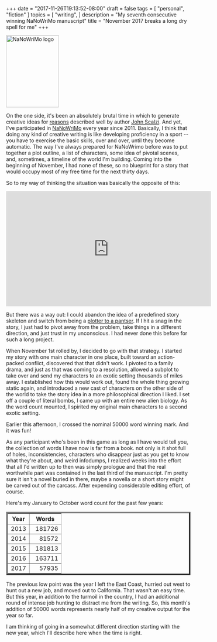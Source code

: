 +++
date = "2017-11-26T19:13:52-08:00"
draft = false
tags = [
  "personal",
  "fiction"
]
topics = [
  "writing",
]
description = "My seventh consecutive winning NaNoWriMo manuscript"
title = "November 2017 breaks a long dry spell for me"
+++

<img src="/crest-05e1a637392425b4d5225780797e5a76.png" alt="NaNoWriMo logo" width=144 height=197 />

On the one side, it's been an absolutely brutal time in which to generate
creative ideas for
[reasons](https://whatever.scalzi.com/2017/10/02/2017-word-counts-and-writing-process/)
described well by author
[John Scalzi](https://whatever.scalzi.com/2017/10/04/a-brief-addendum-to-word-counts-and-writing-process/).
And yet, I've participated in [NaNoWriMo](https://nanowrimo.org/participants/4thace)
every year since 2011. Basically, I think that doing any kind of creative
writing is like developing proficiency in a sport -- you have to exercise the
basic skills, over and over, until they become automatic.
The way I've always prepared for NaNoWrimo before was to put together a plot
outline, a list of characters, some idea of pivotal scenes, and, sometimes, a
timeline of the world I'm building. Coming into the beginning of November, I had
none of these, so no blueprint for a story that would occupy most of my free time
for the next thirty days.

So to my way of thinking the situation was basically the opposite of this:

<iframe width="560" height="315" src="https://www.youtube.com/embed/zVf-rehP4b8" frameborder="0" allowfullscreen></iframe>

But there was a way out: I could abandon the idea of a predefined story skeleton
and switch from being a
[plotter to a pantser](https://www.janefriedman.com/panster-or-plotter/). If I
hit a snag in the story, I just had to pivot away from the problem, take things
in a different direction, and just trust in my unconscious. I had never done this
before for such a long project.

When November 1st rolled by, I decided to go with that strategy. I started my
story with one main character in one place, built toward an action-packed conflict,
discovered that that didn't work. I pivoted to a family drama, and just as that was
coming to a resolution, allowed a subplot to take over and send my characters
to an exotic setting thousands of miles away. I established how this would work
out, found the whole thing growing static again, and introduced a new cast of
characters on the other side of the world to take the story idea in a more
philosophical direction I liked. I set off a couple of literal bombs, I came up
with an entire new alien biology. As the word count mounted, I spirited my original
main characters to a second exotic setting.

Earlier this afternoon, I crossed the nominal 50000 word winning mark. And it
was fun!

As any participant who's been in this game as long as I have would tell you, the
collection of words I have now is far from a book. not only is it shot full of
holes, inconsistencies, characters who disappear just as you get to know what
they're about, and weird infodumps, I realized weeks into the effort that all I'd
written up to then was simply prologue and that the real worthwhile part was
contained in the last third of the manuscript. I'm pretty sure it isn't a novel
buried in there, maybe a novella or a short story might be carved out of the
carcass. After expending considerable editing effort, of course.

Here's my January to October word count for the past few years:
<table summary="Wordcount" border="4px" width="250px">
<tr><th>Year</th><th padding="0.5em" width="60%" >Words</th></tr>
<tr align="right" padding="0.5em"><td>2013</td><td>181726</td></tr>
<tr align="right"><td>2014</td><td>81572</td></tr>
<tr align="right"><td>2015</td><td>181813</td></tr>
<tr align="right"><td>2016</td><td>163711</td></tr>
<tr align="right"><td>2017</td><td>57935</td></tr>
</table>

The previous low point was the year I left the East Coast, hurried out west to hunt
out a new job, and moved out to California. That wasn't an easy time. But this
year, in addition to the turmoil in the country, I had an additional round of
intense job hunting to distract me from the writing. So, this month's addition
of 50000 words represents nearly half of my creative output for the year so far.

I am thinking of going in a somewhat different direction starting with the new
year, which I'll describe here when the time is right.

